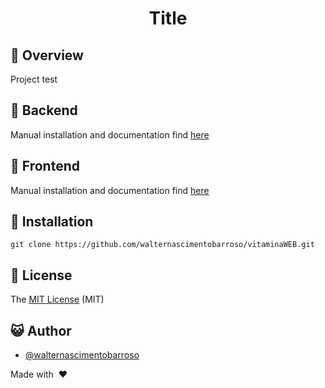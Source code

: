 <div align="center">

# Title

</div>

## :scroll: Overview

Project test

## :dvd: Backend

Manual installation and documentation find [here](api/README.md)

## :dvd: Frontend

Manual installation and documentation find [here](web/README.md)

## :floppy_disk: Installation

```
git clone https://github.com/walternascimentobarroso/vitaminaWEB.git
```

## :memo: License

The [MIT License]() (MIT)

## :smiley_cat: Author

-   [@walternascimentobarroso](https://walternascimentobarroso.github.io/)

Made with &nbsp;❤️&nbsp;
